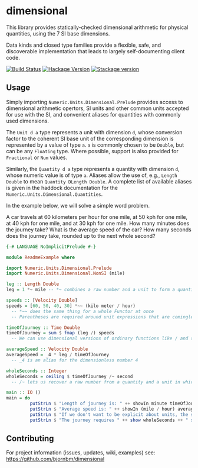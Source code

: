 # dimensional

This library provides statically-checked dimensional arithmetic for physical quantities, using the 7 SI base dimensions.

Data kinds and closed type families provide a flexible, safe, and discoverable implementation that leads to largely self-documenting
client code.

[![Build Status](https://api.travis-ci.com/bjornbm/dimensional.svg?branch=master)](https://app.travis-ci.com/github/bjornbm/dimensional)
[![Hackage Version](https://img.shields.io/hackage/v/dimensional.svg)](https://hackage.haskell.org/package/dimensional)
[![Stackage version](https://www.stackage.org/package/dimensional/badge/lts?label=Stackage)](https://www.stackage.org/package/dimensional)

## Usage

Simply importing `Numeric.Units.Dimensional.Prelude` provides access to dimensional arithmetic opertors, SI units and other common units
accepted for use with the SI, and convenient aliases for quantities with commonly used dimensions.

The `Unit d a` type represents a unit with dimension `d`, whose conversion factor to the coherent SI base unit of the corresponding dimension
is represented by a value of type `a`. `a` is commonly chosen to be `Double`, but can be any `Floating` type. Where possible, support is also
provided for `Fractional` or `Num` values.

Similarly, the `Quantity d a` type represents a quantity with dimension `d`, whose numeric value is of type `a`. Aliases allow the use of, e.g.,
`Length Double` to mean `Quantity DLength Double`. A complete list of available aliases is given in the haddock documentation for the
`Numeric.Units.Dimensional.Quantities`.

In the example below, we will solve a simple word problem.

A car travels at 60 kilometers per hour for one mile, at 50 kph for one mile,
at 40 kph for one mile, and at 30 kph for one mile. How many minutes does the journey take?
What is the average speed of the car? How many seconds does the journey take, rounded up to the next whole second?

```haskell
{-# LANGUAGE NoImplicitPrelude #-}

module ReadmeExample where

import Numeric.Units.Dimensional.Prelude
import Numeric.Units.Dimensional.NonSI (mile)

leg :: Length Double
leg = 1 *~ mile -- *~ combines a raw number and a unit to form a quantity

speeds :: [Velocity Double]
speeds = [60, 50, 40, 30] *~~ (kilo meter / hour)
  -- *~~ does the same thing for a whole Functor at once
  -- Parentheses are required around unit expressions that are comingled with *~, /~, *~~, or /~~ operations

timeOfJourney :: Time Double
timeOfJourney = sum $ fmap (leg /) speeds
  -- We can use dimensional versions of ordinary functions like / and sum to combine quantities

averageSpeed :: Velocity Double
averageSpeed = _4 * leg / timeOfJourney
  -- _4 is an alias for the dimensionless number 4

wholeSeconds :: Integer
wholeSeconds = ceiling $ timeOfJourney /~ second
  -- /~ lets us recover a raw number from a quantity and a unit in which it should be expressed

main :: IO ()
main = do
         putStrLn $ "Length of journey is: " ++ showIn minute timeOfJourney
         putStrLn $ "Average speed is: " ++ showIn (mile / hour) averageSpeed
         putStrLn $ "If we don't want to be explicit about units, the show instance uses the SI basis: " ++ show averageSpeed
         putStrLn $ "The journey requires " ++ show wholeSeconds ++ " seconds, rounded up to the nearest second."
```

## Contributing

For project information (issues, updates, wiki, examples) see:
  https://github.com/bjornbm/dimensional
